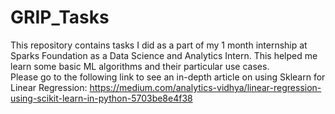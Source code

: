 # GRIP_Tasks
This repository contains tasks I did as a part of my 1 month internship at Sparks Foundation as a Data Science and Analytics Intern. This helped me learn some basic ML algorithms and their particular use cases.
<br>
Please go to the following link to see an in-depth article on using Sklearn for Linear Regression: https://medium.com/analytics-vidhya/linear-regression-using-scikit-learn-in-python-5703be8e4f38
